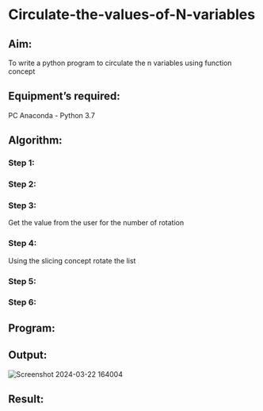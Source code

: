 # Circulate-the-values-of-N-variables
## Aim:
To write a python program to circulate the n variables using function concept
## Equipment’s required:
PC
Anaconda - Python 3.7
## Algorithm: 
### Step 1: 
### Step 2: 
### Step 3: 
Get the value from the user for the number of rotation
### Step 4: 
Using the slicing concept rotate the list

### Step 5: 
### Step 6: 
## Program:

## Output:
![Screenshot 2024-03-22 164004](https://github.com/GSanthosh007/Circulate-the-values-of-N-variables/assets/147527586/551443e0-1cea-4ef1-86c5-77f0e4f540c6)

## Result:
